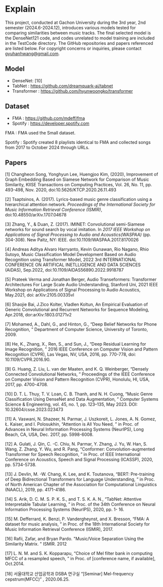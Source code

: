 # Explain

This project, conducted at Gachon University during the 3rd year, 2nd semester (2024.6-2024.12), introduces various models tested for comparing similarities between music tracks. The final selected model is the DenseNet121 code, and codes unrelated to model training are included in the TestCode directory. The GitHub repositories and papers referenced are listed below.
For copyright concerns or inquiries, please contact gyuhanhwang@gmail.com.

## Model
- DenseNet: [10]
- TabNet : https://github.com/dreamquark-ai/tabnet
- Transformer : https://github.com/hyunwoongko/transformer

## Dataset
- FMA : https://github.com/mdeff/fma
- Spotify : https://developer.spotify.com


FMA : FMA used the Small dataset. 

Spotify : Spotify created 8 playlists identical to FMA and collected songs from 2017 to October 2024 through URLs.

## Papers

[1] Changheon Song, Yonghyun Lee, Huengjoo Kim, (2020), Improvement of Graph Embedding Based on Siamese Network for Comparison of Music Similarity, KIISE Transactions on Computing Practices,
Vol. 26, No. 11, pp. 493-498, Nov. 2020, doi:10.5626/KTCP.2020.26.11.493

[2] Tsaptsinos, A. (2017). Lyrics-based music genre classification using a hierarchical attention network. *Proceedings of the International Society for Music Information Retrieval Conference (ISMIR)*,
doi:10.48550/arXiv.1707.04678

[3] Zhang, Y., & Duan, Z. (2017). IMINET: Convolutional semi-Siamese networks for sound search by vocal imitation. In *2017 IEEE Workshop on Applications of Signal Processing to Audio and
Acoustics(WASPAA)* (pp. 304-308). New Paltz, NY: IEEE. doi:10.1109/WASPAA.2017.8170026

[4] Andreas Aditya Alvaro Harryanto, Kevin Gunawan, Rio Nagano, Rhio Sutoyo, Music Classification Model Development Based on Audio Recognition using Transformer Model, 2022 3rd INTERNATIONAL
CONFERENCE ON ARTIFICAL INETLLIGENCE AND DATA SCIENCES (AiDAS), Sep.2022, doi:10.1109/AIDAS56890.2022.9918787

[5] Prateek Verma and Jonathan Berger, Audio Transeformers: Transformer Architectures For Large Scale Audio Understanding, Stanford Uni, 2021 IEEE Workshop on Applications of Signal Processing to
Audio Acoustics, May.2021, doi: arXiv:2105.00335vl

[6] Shaojie Bai, J.Zico Kolter, Vladlen Koltun, An Empirical Evaluation of Generic Convolutional and Recurrent Networks for Sequence Modeling, Apr.2018, dor:arXiv:1803.01271v2

[7] Mohamed, A., Dahl, G., and Hinton, G.,
“Deep Belief Networks for Phone Recognition,
” Department of Computer Science, University of Toronto, 2009.

[8] He, K., Zhang, X., Ren, S., and Sun, J.,
“Deep Residual Learning for Image Recognition,
” 2016 IEEE Conference on Computer Vision and Pattern Recognition (CVPR), Las Vegas, NV, USA, 2016, pp.
770-778, doi: 10.1109/CVPR.2016.90.

[9] G. Huang, Z. Liu, L. van der Maaten, and K. Q. Weinberger,
“Densely Connected Convolutional Networks,
” Proceedings of the IEEE Conference on Computer Vision and Pattern Recognition (CVPR),
Honolulu, HI, USA, 2017, pp. 4700-4708.

[10] D. T. L. Thuy, T. V. Loan, C. B. Thanh, and N. H. Cuong,
“Music Genre Classification Using DenseNet and Data Augmentation,
” Computer Systems Science & Engineering, vol. 45, no. 1, pp. 123–135,
May 2023. DOI: 10.32604/csse.2023.023473

[11] A. Vaswani, N. Shazeer, N. Parmar, J. Uszkoreit, L. Jones, A. N. Gomez, Ł. Kaiser, and I. Polosukhin,
“Attention is All You Need,
” in Proc. of Advances in Neural Information Processing Systems
(NeurIPS), Long Beach, CA, USA, Dec. 2017, pp. 5998-6008.

[12] A. Gulati, J. Qin, C.
-C. Chiu, N. Parmar, Y. Zhang, J. Yu, W. Han, S. Wang, Z. Zhang, Y. Wu, and R. Pang,
“Conformer: Convolution-augmented Transformer for Speech Recognition,
” in Proc. of IEEE
International Conference on Acoustics, Speech and Signal Processing (ICASSP), 2020, pp. 5734-5738.

[13] J. Devlin, M.
-W. Chang, K. Lee, and K. Toutanova,
“BERT: Pre-training of Deep Bidirectional Transformers for Language Understanding,
” in Proc. of North American Chapter of the Association for
Computational Linguistics (NAACL), 2019, pp. 4171-4186.

[14] S. Arik, D. C. M. S. P. K. S., and T. S. K. A. N.,
“TabNet: Attentive Interpretable Tabular Learning,
” in Proc. of the 34th Conference on Neural Information Processing Systems (NeurIPS), 2020, pp. 1-
16.

[15] M. Defferrard, K. Benzi, P. Vandergheynst, and X. Bresson,
“FMA: A dataset for music analysis,
” in Proc. of the 18th International Society for Music Information Retrieval Conference (ISMIR), 2017.

[16] Rafii, Zafar, and Bryan Pardo.
"Music/Voice Separation Using the Similarity Matrix.
" ISMIR. 2012

[17] L. N. M. and S. K. Kopparapu,
“Choice of Mel filter bank in computing MFCC of a resampled speech,
” in Proc. of [conference name, if available], Oct.2014.

[18] 서울대학교 산업공학과 DSBA 연구실 “[Seminar] Mel-frequency cepstrum(MFCC)”
, 2020.06.25.